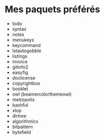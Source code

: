 # Mes paquets préférés
 * todo
 * syntax
 * notes
 * menukeys
 * keycommand
 * lstautogobble
 * listings
 * invoice
 * gitinfo2
 * easyfig
 * doclicense
 * copyrightbox
 * booklet
 * owl (beamercolorthemeowl)
 * metropolis
 * bashful
 * xlop
 * dirtree
 * algorithmicx
 * bitpattern
 * bytefield
